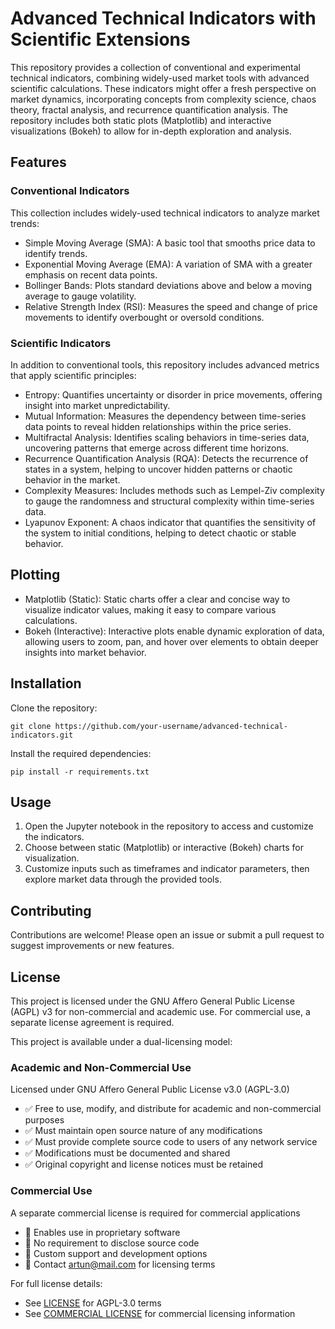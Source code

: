 # Advanced Technical Indicators with Scientific Extensions

This repository provides a collection of conventional and experimental technical indicators, combining widely-used market tools with advanced scientific calculations. These indicators might offer a fresh perspective on market dynamics, incorporating concepts from complexity science, chaos theory, fractal analysis, and recurrence quantification analysis. The repository includes both static plots (Matplotlib) and interactive visualizations (Bokeh) to allow for in-depth exploration and analysis.

## Features

### Conventional Indicators

This collection includes widely-used technical indicators to analyze market trends:

- Simple Moving Average (SMA): A basic tool that smooths price data to identify trends.
- Exponential Moving Average (EMA): A variation of SMA with a greater emphasis on recent data points.
- Bollinger Bands: Plots standard deviations above and below a moving average to gauge volatility.
- Relative Strength Index (RSI): Measures the speed and change of price movements to identify overbought or oversold conditions.

### Scientific Indicators

In addition to conventional tools, this repository includes advanced metrics that apply scientific principles:

- Entropy: Quantifies uncertainty or disorder in price movements, offering insight into market unpredictability.
- Mutual Information: Measures the dependency between time-series data points to reveal hidden relationships within the price series.
- Multifractal Analysis: Identifies scaling behaviors in time-series data, uncovering patterns that emerge across different time horizons.
- Recurrence Quantification Analysis (RQA): Detects the recurrence of states in a system, helping to uncover hidden patterns or chaotic behavior in the market.
- Complexity Measures: Includes methods such as Lempel-Ziv complexity to gauge the randomness and structural complexity within time-series data.
- Lyapunov Exponent: A chaos indicator that quantifies the sensitivity of the system to initial conditions, helping to detect chaotic or stable behavior.

## Plotting

- Matplotlib (Static): Static charts offer a clear and concise way to visualize indicator values, making it easy to compare various calculations.
- Bokeh (Interactive): Interactive plots enable dynamic exploration of data, allowing users to zoom, pan, and hover over elements to obtain deeper insights into market behavior.

## Installation

Clone the repository:

```
git clone https://github.com/your-username/advanced-technical-indicators.git
````

Install the required dependencies:

```
pip install -r requirements.txt
```

## Usage

1. Open the Jupyter notebook in the repository to access and customize the indicators.
1. Choose between static (Matplotlib) or interactive (Bokeh) charts for visualization.
1. Customize inputs such as timeframes and indicator parameters, then explore market data through the provided tools.

## Contributing

Contributions are welcome! Please open an issue or submit a pull request to suggest improvements or new features.

## License

This project is licensed under the GNU Affero General Public License (AGPL) v3 for non-commercial and academic use. For commercial use, a separate license agreement is required.

This project is available under a dual-licensing model:

### Academic and Non-Commercial Use

Licensed under GNU Affero General Public License v3.0 (AGPL-3.0)
- ✅ Free to use, modify, and distribute for academic and non-commercial purposes
- ✅ Must maintain open source nature of any modifications
- ✅ Must provide complete source code to users of any network service
- ✅ Modifications must be documented and shared
- ✅ Original copyright and license notices must be retained

### Commercial Use

A separate commercial license is required for commercial applications
- 💼 Enables use in proprietary software
- 💼 No requirement to disclose source code
- 💼 Custom support and development options
- 💼 Contact <artun@mail.com> for licensing terms

For full license details:
- See [LICENSE](LICENSE.md) for AGPL-3.0 terms
- See [COMMERCIAL LICENSE](COMMERCIAL_LICENSE.md) for commercial licensing information